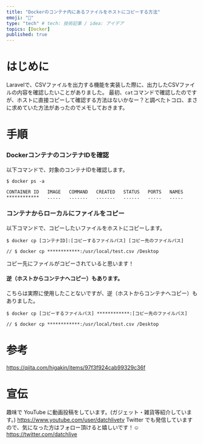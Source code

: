 ```yaml
---
title: "Dockerのコンテナ内にあるファイルをホストにコピーする方法"
emoji: "🐳"
type: "tech" # tech: 技術記事 / idea: アイデア
topics: [Docker]
published: true
---
```

# はじめに
Laravelで、CSVファイルを出力する機能を実装した際に、出力したCSVファイルの内容を確認したいことがありました。
最初、`cat`コマンドで確認したのですが、ホストに直接コピーして確認する方法はないかなー？と調べたトコロ、まさに求めていた方法があったのでメモしておきます。

# 手順
### DockerコンテナのコンテナIDを確認
以下コマンドで、対象のコンテナIDを確認します。
```terminal
$ docker ps -a

CONTAINER ID   IMAGE   COMMAND   CREATED   STATUS   PORTS   NAMES
************   .....   .......   .......   ......   .....   .....
```

### コンテナからローカルにファイルをコピー
以下コマンドで、コピーしたいファイルをホストにコピーします。

```terminal
$ docker cp [コンテナID]:[コピーするファイルパス] [コピー先のファイルパス]

// $ docker cp ************:/usr/local/test.csv /Desktop
```

コピー先にファイルがコピーされていると思います！

#### 逆（ホストからコンテナへコピー）もあります。
こちらは実際に使用したことないですが、逆（ホストからコンテナへコピー）もありました。
```terminal
$ docker cp [コピーするファイルパス] ************:[コピー先のファイルパス]

// $ docker cp ************:/usr/local/test.csv /Desktop
```

# 参考
https://qiita.com/higakin/items/97f3f924cab99329c36f

# 宣伝
趣味で YouTube に動画投稿をしています。(ガジェット・雑貨等紹介しています。)
https://www.youtube.com/user/datchlivetv
Twitter でも発信していますので、気になった方はフォロー頂けると嬉しいです！☺️
https://twitter.com/datchlive